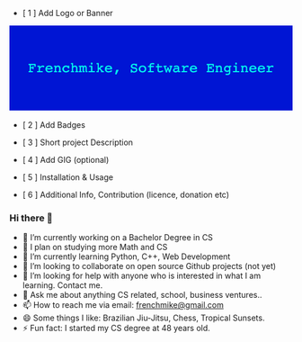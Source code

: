 
- [ 1 ] Add Logo or Banner

![Frenchmike,_Software_Engineer](images/banner1.png)




- [ 2 ] Add Badges





- [ 3 ] Short project Description







- [ 4 ] Add GIG (optional)






- [ 5 ] Installation & Usage







- [ 6 ] Additional Info, Contribution (licence, donation etc)

### Hi there 👋

- 🔭 I’m currently working on a Bachelor Degree in CS
- 🔭 I plan on studying more Math and CS 
- 🌱 I’m currently learning Python, C++, Web Development
- 👯 I’m looking to collaborate on open source Github projects (not yet)
- 🤔 I’m looking for help with anyone who is interested in what I am learning.  Contact me.
- 💬 Ask me about anything CS related, school, business ventures..
- 📫 How to reach me via email: frenchmike@gmail.com
- 😄 Some things I like: Brazilian Jiu-Jitsu, Chess, Tropical Sunsets.
- ⚡ Fun fact: I started my CS degree at 48 years old.

